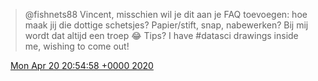 > @fishnets88 Vincent, misschien wil je dit aan je FAQ toevoegen: hoe maak jij die dottige schetsjes? Papier/stift, snap, nabewerken? Bij mij wordt dat altijd een troep 😂 Tips? I have \#datasci drawings inside me, wishing to come out\!

<img src="../../media/tweet.ico" width="12" /> [Mon Apr 20 20:54:58 +0000 2020](https://twitter.com/DromerDenker/status/1252340004082212864)